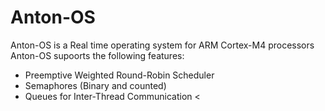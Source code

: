 # Anton-OS
Anton-OS is a Real time operating system for ARM Cortex-M4 processors
Anton-OS supoorts the following features:<br />
* Preemptive Weighted Round-Robin Scheduler
* Semaphores (Binary and counted)
* Queues for Inter-Thread Communication
<
